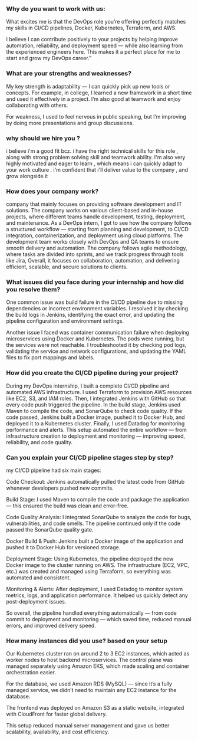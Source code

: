 ### Why do you want to work with us:
What excites me is that the DevOps role you’re offering perfectly matches my skills in CI/CD pipelines, Docker, Kubernetes, Terraform, and AWS.

I believe I can contribute positively to your projects by helping improve automation, reliability, and deployment speed — while also learning from the experienced engineers here. This makes it a perfect place for me to start and grow my DevOps career.”

### What are your strengths and weaknesses?
My key strength is adaptability — I can quickly pick up new tools or concepts. For example, in college, I learned a new framework in a short time and used it effectively in a project. I’m also good at teamwork and enjoy collaborating with others.

For weakness, I used to feel nervous in public speaking, but I’m improving by doing more presentations and group discussions.

### why should we hire you ?
i believe i'm a good fit bcz. i have the right technical skills for this role , along with strong problem solving skill and teamwork ability. I'm also very highly motivated and eager to learn , which means i can quickly adapt to your work culture . i'm confident that i'll deliver value to the company , and grow alongside it

### 

### How does your company work?
company that mainly focuses on providing software development and IT solutions. The company works on various client-based and in-house projects, where different teams handle development, testing, deployment, and maintenance.
As a DevOps intern, I got to see how the company follows a structured workflow — starting from planning and development, to CI/CD integration, containerization, and deployment using cloud platforms. The development team works closely with DevOps and QA teams to ensure smooth delivery and automation.
The company follows agile methodology, where tasks are divided into sprints, and we track progress through tools like Jira, Overall, it focuses on collaboration, automation, and delivering efficient, scalable, and secure solutions to clients.

### What issues did you face during your internship and how did you resolve them?
One common issue was build failure in the CI/CD pipeline due to missing dependencies or incorrect environment variables. I resolved it by checking the build logs in Jenkins, identifying the exact error, and updating the pipeline configuration and environment settings.

Another issue I faced was container communication failure when deploying microservices using Docker and Kubernetes. The pods were running, but the services were not reachable. I troubleshooted it by checking pod logs, validating the service and network configurations, and updating the YAML files to fix port mappings and labels.

### How did you create the CI/CD pipeline during your project?
During my DevOps internship, I built a complete CI/CD pipeline and automated AWS infrastructure.
I used Terraform to provision AWS resources like EC2, S3, and IAM roles.
Then, I integrated Jenkins with GitHub so that every code push triggered the pipeline.
In the build stage, Jenkins used Maven to compile the code, and SonarQube to check code quality.
If the code passed, Jenkins built a Docker image, pushed it to Docker Hub, and deployed it to a Kubernetes cluster.
Finally, I used Datadog for monitoring performance and alerts.
This setup automated the entire workflow — from infrastructure creation to deployment and monitoring — improving speed, reliability, and code quality.

### Can you explain your CI/CD pipeline stages step by step?
my CI/CD pipeline had six main stages:

Code Checkout:
Jenkins automatically pulled the latest code from GitHub whenever developers pushed new commits.

Build Stage:
I used Maven to compile the code and package the application — this ensured the build was clean and error-free.

Code Quality Analysis:
I integrated SonarQube to analyze the code for bugs, vulnerabilities, and code smells.
The pipeline continued only if the code passed the SonarQube quality gate.

Docker Build & Push:
Jenkins built a Docker image of the application and pushed it to Docker Hub for versioned storage.

Deployment Stage:
Using Kubernetes, the pipeline deployed the new Docker image to the cluster running on AWS.
The infrastructure (EC2, VPC, etc.) was created and managed using Terraform, so everything was automated and consistent.

Monitoring & Alerts:
After deployment, I used Datadog to monitor system metrics, logs, and application performance.
It helped us quickly detect any post-deployment issues.


So overall, the pipeline handled everything automatically — from code commit to deployment and monitoring — which saved time, reduced manual errors, and improved delivery speed.

### How many instances did you use? based on your setup
Our Kubernetes cluster ran on around 2 to 3 EC2 instances, which acted as worker nodes to host backend microservices. The control plane was managed separately using Amazon EKS, which made scaling and container orchestration easier.

For the database, we used Amazon RDS (MySQL) — since it’s a fully managed service, we didn’t need to maintain any EC2 instance for the database.

The frontend was deployed on Amazon S3 as a static website, integrated with CloudFront for faster global delivery.

This setup reduced manual server management and gave us better scalability, availability, and cost efficiency.
